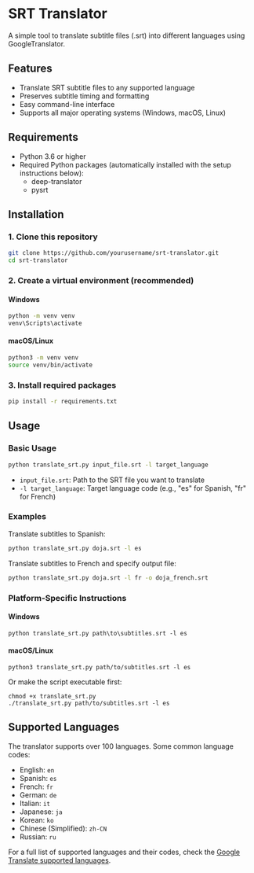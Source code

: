 # SRT Translator

A simple tool to translate subtitle files (.srt) into different languages using GoogleTranslator.

## Features

- Translate SRT subtitle files to any supported language
- Preserves subtitle timing and formatting
- Easy command-line interface
- Supports all major operating systems (Windows, macOS, Linux)

## Requirements

- Python 3.6 or higher
- Required Python packages (automatically installed with the setup instructions below):
  - deep-translator
  - pysrt

## Installation

### 1. Clone this repository

```bash
git clone https://github.com/yourusername/srt-translator.git
cd srt-translator
```

### 2. Create a virtual environment (recommended)

#### Windows
```bash
python -m venv venv
venv\Scripts\activate
```

#### macOS/Linux
```bash
python3 -m venv venv
source venv/bin/activate
```

### 3. Install required packages

```bash
pip install -r requirements.txt
```

## Usage

### Basic Usage

```bash
python translate_srt.py input_file.srt -l target_language
```

- `input_file.srt`: Path to the SRT file you want to translate
- `-l target_language`: Target language code (e.g., "es" for Spanish, "fr" for French)

### Examples

Translate subtitles to Spanish:
```bash
python translate_srt.py doja.srt -l es
```

Translate subtitles to French and specify output file:
```bash
python translate_srt.py doja.srt -l fr -o doja_french.srt
```

### Platform-Specific Instructions

#### Windows
```
python translate_srt.py path\to\subtitles.srt -l es
```

#### macOS/Linux
```
python3 translate_srt.py path/to/subtitles.srt -l es
```

Or make the script executable first:
```
chmod +x translate_srt.py
./translate_srt.py path/to/subtitles.srt -l es
```

## Supported Languages

The translator supports over 100 languages. Some common language codes:

- English: `en`
- Spanish: `es`
- French: `fr`
- German: `de`
- Italian: `it`
- Japanese: `ja`
- Korean: `ko`
- Chinese (Simplified): `zh-CN`
- Russian: `ru`

For a full list of supported languages and their codes, check the [Google Translate supported languages](https://cloud.google.com/translate/docs/languages).
